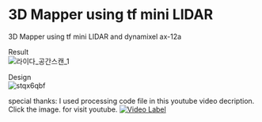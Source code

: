 # 3D Mapper using tf mini LIDAR
3D Mapper using tf mini LIDAR and dynamixel ax-12a

Result  
![라이다_공간스캔_1](https://user-images.githubusercontent.com/35722709/73516863-1f79ef00-443d-11ea-9fbf-db1b18918835.gif)

Design  
![stqx6qbf](https://user-images.githubusercontent.com/35722709/73517730-a16b1780-443f-11ea-9f03-153d706d70bb.png)

special thanks:
I used processing code file in this youtube video decription.
Click the image. for visit youtube.
[![Video Label](http://img.youtube.com/vi/xkut3yRL61U/0.jpg)](https://youtu.be/xkut3yRL61Ut=0s)
